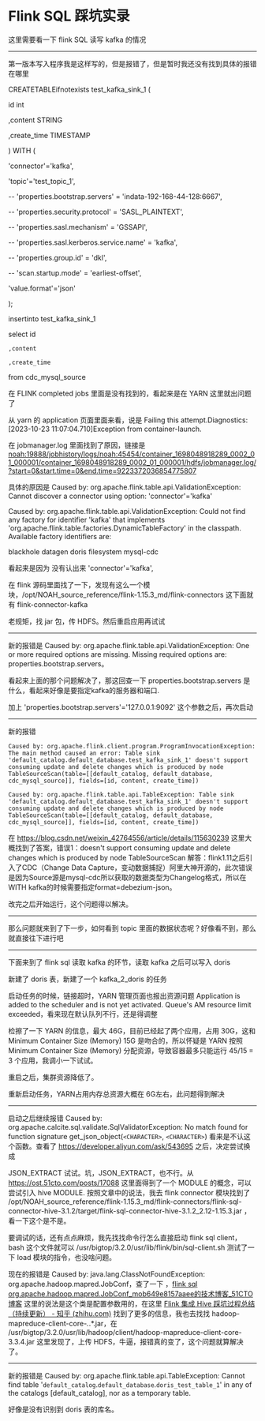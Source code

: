 # Flink SQL 踩坑实录

这里需要看一下 flink SQL 读写 kafka 的情况

---

第一版本写入程序我是这样写的，但是报错了，但是暂时我还没有找到具体的报错在哪里

CREATETABLEifnotexists test_kafka_sink_1 (

  id int

  ,content STRING

  ,create_time TIMESTAMP

) WITH (

  'connector'='kafka',

  'topic'='test_topic_1',

  -- 'properties.bootstrap.servers' = 'indata-192-168-44-128:6667',

  -- 'properties.security.protocol' = 'SASL_PLAINTEXT',

  -- 'properties.sasl.mechanism' = 'GSSAPI',

  -- 'properties.sasl.kerberos.service.name' = 'kafka',

  -- 'properties.group.id' = 'dkl',

  -- 'scan.startup.mode' = 'earliest-offset',

  'value.format'='json'

);

insertinto test_kafka_sink_1

select id

    ,content

    ,create_time

  from cdc_mysql_source

在 FLINK completed jobs 里面是没有找到的，看起来是在 YARN 这里就出问题了

从 yarn 的 application 页面里面来看，说是 Failing this attempt.Diagnostics: [2023-10-23 11:07:04.710]Exception from container-launch.

在 jobmanager.log 里面找到了原因，链接是 [noah:19888/jobhistory/logs/noah:45454/container_1698048918289_0002_01_000001/container_1698048918289_0002_01_000001/hdfs/jobmanager.log/?start=0&amp;start.time=0&amp;end.time=9223372036854775807](http://noah:19888/jobhistory/logs/noah:45454/container_1698048918289_0002_01_000001/container_1698048918289_0002_01_000001/hdfs/jobmanager.log/?start=0&start.time=0&end.time=9223372036854775807)

具体的原因是 Caused by: org.apache.flink.table.api.ValidationException: Cannot discover a connector using option: 'connector'='kafka'

Caused by: org.apache.flink.table.api.ValidationException: Could not find any factory for identifier 'kafka' that implements 'org.apache.flink.table.factories.DynamicTableFactory' in the classpath.
Available factory identifiers are:

blackhole
datagen
doris
filesystem
mysql-cdc

看起来是因为 没有认出来 'connector'='kafka',

在 flink 源码里面找了一下，发现有这么一个模块，/opt/NOAH_source_reference/flink-1.15.3_md/flink-connectors 这下面就有 flink-connector-kafka

老规矩，找 jar 包，传 HDFS。然后重启应用再试试


---

新的报错是 Caused by: org.apache.flink.table.api.ValidationException: One or more required options are missing. Missing required options are: properties.bootstrap.servers。

看起来上面的那个问题解决了，那这回查一下 properties.bootstrap.servers 是什么，看起来好像是要指定kafka的服务器和端口.

加上 'properties.bootstrap.servers'='127.0.0.1:9092' 这个参数之后，再次启动

---

新的报错 

```
Caused by: org.apache.flink.client.program.ProgramInvocationException: The main method caused an error: Table sink 'default_catalog.default_database.test_kafka_sink_1' doesn't support consuming update and delete changes which is produced by node TableSourceScan(table=[[default_catalog, default_database, cdc_mysql_source]], fields=[id, content, create_time])

Caused by: org.apache.flink.table.api.TableException: Table sink 'default_catalog.default_database.test_kafka_sink_1' doesn't support consuming update and delete changes which is produced by node TableSourceScan(table=[[default_catalog, default_database, cdc_mysql_source]], fields=[id, content, create_time])

```

在 https://blog.csdn.net/weixin_42764556/article/details/115630239 这里大概找到了答案，错误1：doesn't support consuming update and delete changes which is produced by node TableSourceScan
解答：flink1.11之后引入了CDC（Change Data Capture，变动数据捕捉）阿里大神开源的，此次错误是因为Source源是mysql-cdc所以获取的数据类型为Changelog格式，所以在WITH kafka的时候需要指定format=debezium-json。

改完之后开始运行，这个问题得以解决。

---

那么问题就来到了下一步，如何看到 topic 里面的数据状态呢？好像看不到，那么就直接往下进行吧


---

下面来到了 flink sql 读取 kafka 的环节，读取 kafka 之后可以写入 doris

新建了 doris 表，新建了一个 kafka_2_doris 的任务

启动任务的时候，链接超时，YARN 管理页面也报出资源问题 Application is added to the scheduler and is not yet activated. Queue's AM resource limit exceeded，看来现在默认队列不行，还是得调整

检擦了一下 YARN 的信息，最大 46G，目前已经起了两个应用，占用 30G，这和 Minimum Container Size (Memory) 15G 是吻合的，所以怀疑是 YARN 按照 Minimum Container Size (Memory) 分配资源，导致容器最多只能运行 45/15 = 3 个应用，我调小一下试试。

重启之后，集群资源降低了。

重新启动任务，YARN占用内存总资源大概在 6G左右，此问题得到解决

---

启动之后继续报错 Caused by: org.apache.calcite.sql.validate.SqlValidatorException: No match found for function signature get_json_object(`<CHARACTER>`, `<CHARACTER>`)  看来是不认这个函数。查看了 https://developer.aliyun.com/ask/543695 之后，决定尝试换成 

JSON_EXTRACT 试试。坑，JSON_EXTRACT，也不行。从 https://ost.51cto.com/posts/17088 这里面得到了一个 MODULE 的概念，可以尝试引入 hive MODULE. 按照文章中的说法，我去 flink connector 模块找到了 /opt/NOAH_source_reference/flink-1.15.3_md/flink-connectors/flink-sql-connector-hive-3.1.2/target/flink-sql-connector-hive-3.1.2_2.12-1.15.3.jar ，看一下这个是不是。

要调试的话，还有点点麻烦，我先找找命令行怎么直接启动 flink sql client，bash 这个文件就可以 /usr/bigtop/3.2.0/usr/lib/flink/bin/sql-client.sh 测试了一下 load 模块的指令，也没啥问题。

现在的报错是 Caused by: java.lang.ClassNotFoundException: org.apache.hadoop.mapred.JobConf，查了一下 ，[flink sql org.apache.hadoop.mapred.JobConf_mob649e8157aaee的技术博客_51CTO博客](https://blog.51cto.com/u_16175447/7257465) 这里的说法是这个类是配置参数用的，在这里 [Flink 集成 Hive 踩坑过程总结（持续更新） - 知乎 (zhihu.com)](https://zhuanlan.zhihu.com/p/545472819?utm_id=0) 找到了更多的信息，我也去找找 hadoop-mapreduce-client-core-*.*.*.jar，在 /usr/bigtop/3.2.0/usr/lib/hadoop/client/hadoop-mapreduce-client-core-3.3.4.jar 这里发现了，上传 HDFS，牛逼，报错真的变了，这个问题就算解决了。

---

新的报错是 Caused by: org.apache.flink.table.api.TableException: Cannot find table '`default_catalog`.`default_database`.`doris_test_table_1`' in any of the catalogs [default_catalog], nor as a temporary table.

好像是没有识别到 doris 表的库名。
